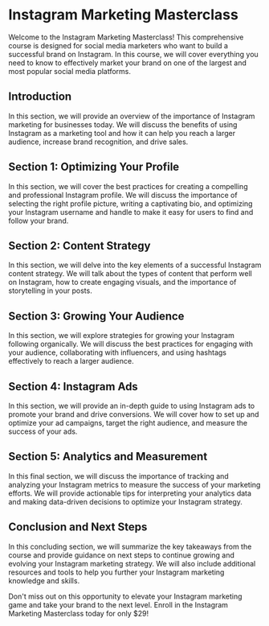 # Instagram Marketing Masterclass

Welcome to the Instagram Marketing Masterclass! This comprehensive course is designed for social media marketers who want to build a successful brand on Instagram. In this course, we will cover everything you need to know to effectively market your brand on one of the largest and most popular social media platforms.

## Introduction
In this section, we will provide an overview of the importance of Instagram marketing for businesses today. We will discuss the benefits of using Instagram as a marketing tool and how it can help you reach a larger audience, increase brand recognition, and drive sales.

## Section 1: Optimizing Your Profile
In this section, we will cover the best practices for creating a compelling and professional Instagram profile. We will discuss the importance of selecting the right profile picture, writing a captivating bio, and optimizing your Instagram username and handle to make it easy for users to find and follow your brand.

## Section 2: Content Strategy
In this section, we will delve into the key elements of a successful Instagram content strategy. We will talk about the types of content that perform well on Instagram, how to create engaging visuals, and the importance of storytelling in your posts.

## Section 3: Growing Your Audience
In this section, we will explore strategies for growing your Instagram following organically. We will discuss the best practices for engaging with your audience, collaborating with influencers, and using hashtags effectively to reach a larger audience.

## Section 4: Instagram Ads
In this section, we will provide an in-depth guide to using Instagram ads to promote your brand and drive conversions. We will cover how to set up and optimize your ad campaigns, target the right audience, and measure the success of your ads.

## Section 5: Analytics and Measurement
In this final section, we will discuss the importance of tracking and analyzing your Instagram metrics to measure the success of your marketing efforts. We will provide actionable tips for interpreting your analytics data and making data-driven decisions to optimize your Instagram strategy.

## Conclusion and Next Steps
In this concluding section, we will summarize the key takeaways from the course and provide guidance on next steps to continue growing and evolving your Instagram marketing strategy. We will also include additional resources and tools to help you further your Instagram marketing knowledge and skills.

Don't miss out on this opportunity to elevate your Instagram marketing game and take your brand to the next level. Enroll in the Instagram Marketing Masterclass today for only $29!